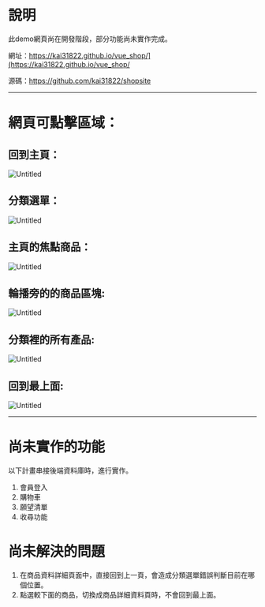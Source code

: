 # 說明

   此demo網頁尚在開發階段，部分功能尚未實作完成。

   網址：https://kai31822.github.io/vue_shop/](https://kai31822.github.io/vue_shop/

   源碼：https://github.com/kai31822/shopsite

---

# 網頁可點擊區域：

## 回到主頁：


![Untitled](https://drive.google.com/uc?export=view&id=1pcBr4gEhho9wXSDLN0pVBMqzHbpQYytP/view?usp=sharing)

## 分類選單：

![Untitled](https://drive.google.com/file/d/1qBdtvNT-353XKl3tgUcNrAfcdTpBZbbQ/view?usp=sharing)

## 主頁的焦點商品：

![Untitled](https://drive.google.com/file/d/1kMaWNata4hl6i1i_G7_pwAY_AlAW3vpx/view?usp=sharing)

## 輪播旁的的商品區塊:

![Untitled](https://drive.google.com/file/d/13N4YYTIx1vPh7nb3OYX-jSlZLDFoMaJw/view?usp=sharing)

## 分類裡的所有產品:

![Untitled](https://drive.google.com/file/d/1lsmGDK0bGRNzdnoTtdmcDbtw0RNVA7Q4/view?usp=sharing)

## 回到最上面:

![Untitled](https://drive.google.com/file/d/150GI1KksAPX1PE7eoXywMiH_n8d62fZG/view?usp=sharing)

---

# 尚未實作的功能

以下計畫串接後端資料庫時，進行實作。

1. 會員登入
2. 購物車
3. 願望清單
4. 收尋功能

# 尚未解決的問題

1. 在商品資料詳細頁面中，直接回到上一頁，會造成分類選單錯誤判斷目前在哪個位置。
2. 點選較下面的商品，切換成商品詳細資料頁時，不會回到最上面。
